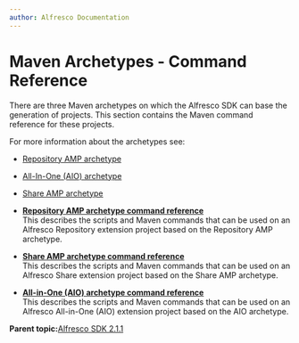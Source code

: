 ```yaml
---
author: Alfresco Documentation
---
```


# Maven Archetypes - Command Reference

There are three Maven archetypes on which the Alfresco SDK can base the generation of projects. This section contains the Maven command reference for these projects.

For more information about the archetypes see:

-   [Repository AMP archetype](alfresco-sdk-archetypes-repo-amp.md)
-   [All-In-One \(AIO\) archetype](alfresco-sdk-archetypes-aio.md)
-   [Share AMP archetype](alfresco-sdk-archetypes-share-amp.md)

-   **[Repository AMP archetype command reference](../concepts/alfresco-sdk-cmd-reference-repo-amp.md)**  
This describes the scripts and Maven commands that can be used on an Alfresco Repository extension project based on the Repository AMP archetype.
-   **[Share AMP archetype command reference](../concepts/alfresco-sdk-cmd-reference-share-amp.md)**  
This describes the scripts and Maven commands that can be used on an Alfresco Share extension project based on the Share AMP archetype.
-   **[All-in-One \(AIO\) archetype command reference](../concepts/alfresco-sdk-cmd-reference-aio.md)**  
This describes the scripts and Maven commands that can be used on an Alfresco All-in-One \(AIO\) extension project based on the AIO archetype.

**Parent topic:**[Alfresco SDK 2.1.1](../concepts/alfresco-sdk-intro.md)

